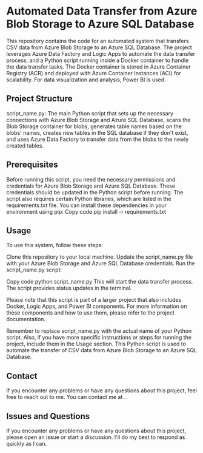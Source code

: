 # Automated Data Transfer from Azure Blob Storage to Azure SQL Database

This repository contains the code for an automated system that transfers CSV data from Azure Blob Storage to an Azure SQL Database. The project leverages Azure Data Factory and Logic Apps to automate the data transfer process, and a Python script running inside a Docker container to handle the data transfer tasks. The Docker container is stored in Azure Container Registry (ACR) and deployed with Azure Container Instances (ACI) for scalability. For data visualization and analysis, Power BI is used.

## Project Structure

script_name.py: The main Python script that sets up the necessary connections with Azure Blob Storage and Azure SQL Database, scans the Blob Storage container for blobs, generates table names based on the blobs' names, creates new tables in the SQL database if they don't exist, and uses Azure Data Factory to transfer data from the blobs to the newly created tables.

## Prerequisites

Before running this script, you need the necessary permissions and credentials for Azure Blob Storage and Azure SQL Database. These credentials should be updated in the Python script before running. The script also requires certain Python libraries, which are listed in the requirements.txt file. You can install these dependencies in your environment using pip:
Copy code
pip install -r requirements.txt

## Usage

To use this system, follow these steps:

Clone this repository to your local machine.
Update the script_name.py file with your Azure Blob Storage and Azure SQL Database credentials.
Run the script_name.py script:

Copy code
python script_name.py
This will start the data transfer process. The script provides status updates in the terminal.

Please note that this script is part of a larger project that also includes Docker, Logic Apps, and Power BI components. For more information on these components and how to use them, please refer to the project documentation.

Remember to replace script_name.py with the actual name of your Python script. Also, if you have more specific instructions or steps for running the project, include them in the Usage section.
This Python script is used to automate the transfer of CSV data from Azure Blob Storage to an Azure SQL Database.

## Contact
If you encounter any problems or have any questions about this project, feel free to reach out to me. You can contact me at <your-email-address>.

## Issues and Questions
If you encounter any problems or have any questions about this project, please open an issue or start a discussion. I'll do my best to respond as quickly as I can.
